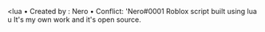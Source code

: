 <lua
• Created by : Nero
• Conflict: 'Nero#0001
Roblox script built using lua u
It's my own work and it's open source.
>
